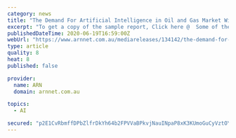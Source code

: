 ```yaml
---
category: news
title: "The Demand For Artificial Intelligence in Oil and Gas Market Will Boost During 2020-2029"
excerpt: "To get a copy of the sample report, Click here @  Some of the key players in the Artificial Intelligence in Oil and Gas Market are: Some of the prominent service providers of Artificial Intelligence in the oil and gas industry are listed below."
publishedDateTime: 2020-06-19T16:59:00Z
webUrl: "https://www.arnnet.com.au/mediareleases/134142/the-demand-for-artificial-intelligence-in-oil-and/"
type: article
quality: 8
heat: 8
published: false

provider:
  name: ARN
  domain: arnnet.com.au

topics:
  - AI

secured: "p2E1CvRbmffDPbZlfrDkYh64b2FPVVaBPkvjNauINpaP8xK3KUmoGuCyVztOYPMk79PJJg70OiyoO/GZVG1XCXsQeuEoreE92Q4axAmwdLObYJA92PPCKiEY0aAvQCraFBdBnN21rCm9qlU/0eeijfqErS1vmpIN817xMslGQF3w6ka9Fdv9DQwDDZHgaOigRA7XG50dArvGH/63O7x9mENCB3lpLJ2KNdhrLhwP3hqgsPRXmQDgrj5hrXsMXR3J90GeWLmKnqTdaGAGIlk9y1Mm9ed59g0vpPVprteAjqa53LSaYzm2U27ebXWFiRFGj14lcZoRwXYk4ob4DJOdbQ==;8cmXyjLYubwxdUJfTsO2PQ=="
---
```


